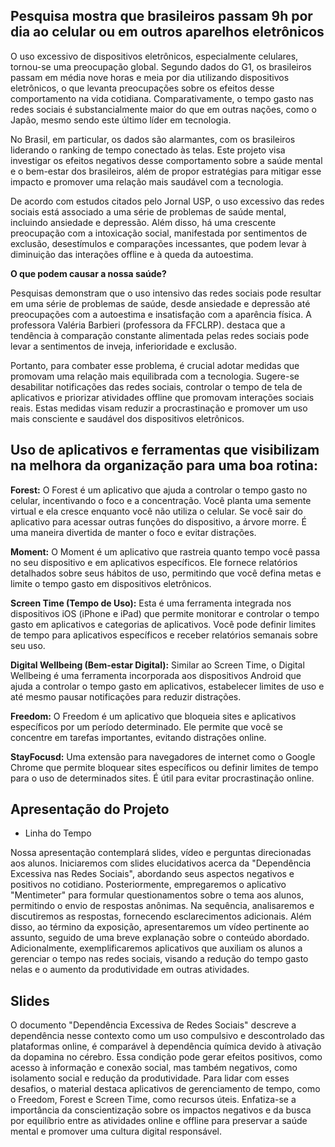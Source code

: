 ## Pesquisa mostra que brasileiros passam 9h por dia ao celular ou em outros aparelhos eletrônicos

 O uso excessivo de dispositivos eletrônicos, especialmente celulares, tornou-se uma preocupação global. Segundo dados do G1, os brasileiros passam em média nove horas e meia por dia utilizando dispositivos eletrônicos, o que levanta preocupações sobre os efeitos desse comportamento na vida cotidiana. Comparativamente, o tempo gasto nas redes sociais é substancialmente maior do que em outras nações, como o Japão, mesmo sendo este último líder em tecnologia.  

No Brasil, em particular, os dados são alarmantes, com os brasileiros liderando o ranking de tempo conectado às telas. Este projeto visa investigar os efeitos negativos desse comportamento sobre a saúde mental e o bem-estar dos brasileiros, além de propor estratégias para mitigar esse impacto e promover uma relação mais saudável com a tecnologia.  

De acordo com estudos citados pelo Jornal USP, o uso excessivo das redes sociais está associado a uma série de problemas de saúde mental, incluindo ansiedade e depressão. Além disso, há uma crescente preocupação com a intoxicação social, manifestada por sentimentos de exclusão, desestímulos e comparações incessantes, que podem levar à diminuição das interações offline e à queda da autoestima. 

**O que podem causar a nossa saúde?**

Pesquisas demonstram que o uso intensivo das redes sociais pode resultar em uma série de problemas de saúde, desde ansiedade e depressão até preocupações com a autoestima e insatisfação com a aparência física. A professora Valéria Barbieri (professora da FFCLRP). destaca que a tendência à comparação constante alimentada pelas redes sociais pode levar a sentimentos de inveja, inferioridade e exclusão.  

Portanto, para combater esse problema, é crucial adotar medidas que promovam uma relação mais equilibrada com a tecnologia. Sugere-se desabilitar notificações das redes sociais, controlar o tempo de tela de aplicativos e priorizar atividades offline que promovam interações sociais reais. Estas medidas visam reduzir a procrastinação e promover um uso mais consciente e saudável dos dispositivos eletrônicos. 

## Uso de aplicativos e ferramentas que visibilizam na melhora da organização para uma boa rotina: 

**Forest:** O Forest é um aplicativo que ajuda a controlar o tempo gasto no celular, incentivando o foco e a concentração. Você planta uma semente virtual e ela cresce enquanto você não utiliza o celular. Se você sair do aplicativo para acessar outras funções do dispositivo, a árvore morre. É uma maneira divertida de manter o foco e evitar distrações. 

**Moment:** O Moment é um aplicativo que rastreia quanto tempo você passa no seu dispositivo e em aplicativos específicos. Ele fornece relatórios detalhados sobre seus hábitos de uso, permitindo que você defina metas e limite o tempo gasto em dispositivos eletrônicos. 

**Screen Time (Tempo de Uso):** Esta é uma ferramenta integrada nos dispositivos iOS (iPhone e iPad) que permite monitorar e controlar o tempo gasto em aplicativos e categorias de aplicativos. Você pode definir limites de tempo para aplicativos específicos e receber relatórios semanais sobre seu uso. 

**Digital Wellbeing (Bem-estar Digital):** Similar ao Screen Time, o Digital Wellbeing é uma ferramenta incorporada aos dispositivos Android que ajuda a controlar o tempo gasto em aplicativos, estabelecer limites de uso e até mesmo pausar notificações para reduzir distrações. 

**Freedom:** O Freedom é um aplicativo que bloqueia sites e aplicativos específicos por um período determinado. Ele permite que você se concentre em tarefas importantes, evitando distrações online. 

**StayFocusd:** Uma extensão para navegadores de internet como o Google Chrome que permite bloquear sites específicos ou definir limites de tempo para o uso de determinados sites. É útil para evitar procrastinação online.

## Apresentação do Projeto
- Linha do Tempo

 Nossa apresentação contemplará slides, vídeo e perguntas direcionadas aos alunos.
 Iniciaremos com slides elucidativos acerca da "Dependência Excessiva nas Redes Sociais", abordando seus aspectos negativos e positivos no cotidiano.
 Posteriormente, empregaremos o aplicativo "Mentimeter" para formular questionamentos sobre o tema aos alunos, permitindo o envio de respostas anônimas.
  Na sequência, analisaremos e discutiremos as respostas, fornecendo esclarecimentos adicionais.
Além disso, ao término da exposição, apresentaremos um vídeo pertinente ao assunto, seguido de uma breve explanação sobre o conteúdo abordado.
Adicionalmente, exemplificaremos aplicativos que auxiliam os alunos a gerenciar o tempo nas redes sociais, visando a redução do tempo gasto nelas e o aumento da produtividade em outras atividades.

## Slides

O documento "Dependência Excessiva de Redes Sociais" descreve a dependência nesse contexto como um uso compulsivo e descontrolado das plataformas online, é comparável à dependência química devido à ativação da dopamina no cérebro. Essa condição pode gerar efeitos positivos, como acesso à informação e conexão social, mas também negativos, como isolamento social e redução da produtividade. Para lidar com esses desafios, o material destaca aplicativos de gerenciamento de tempo, como o Freedom, Forest e Screen Time, como recursos úteis. Enfatiza-se a importância da conscientização sobre os impactos negativos e da busca por equilíbrio entre as atividades online e offline para preservar a saúde mental e promover uma cultura digital responsável.







